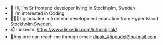 - 👋 Hi, I’m Sr frontend developer living in Stockholm, Sweden
- 👀 I’m interested in Coding 
- 👨🏻‍🎓 I graduated in frontend  development education from Hyper Island Stockholm Sweden. 
- 📫 LinkedIn: https://www.linkedin.com/in/pdldipak/
- 💌Any one can reach me through email: dipak_45poudel@hotmail.com

